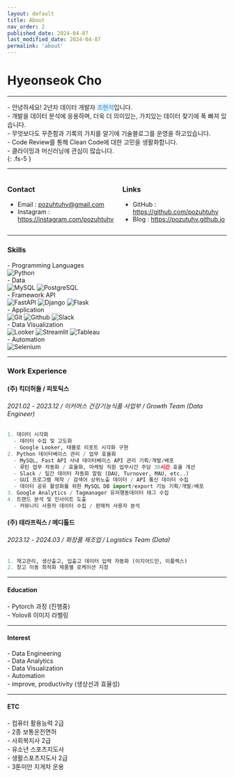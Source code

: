 ```yaml
---
layout: default
title: About
nav_order: 2
published_date: 2024-04-07
last_modified_date: 2024-04-07
permalink: 'about'
---
```


# Hyeonseok Cho
- - -
\- 안녕하세요! 2년차 데이터 개발자 <span style="text-shadow:0 0 10px #1d9bf0;color:#1d9bf0">조현석</span>입니다.<br>
\- 개발을 데이터 분석에 응용하며, 더욱 더 의미있는, 가치있는 데이터 찾기에 푹 빠져 있습니다.<br>
\- 무엇보다도 꾸준함과 기록의 가치를 알기에 기술블로그를 운영을 하고있습니다. <br>
\- Code Review를 통해 Clean Code에 대한 고민을 생활화합니다.<br>
\- 클라이밍과 머신러닝에 관심이 많습니다.<br>
{: .fs-5 }
- - -
<div style="display: flex; justify-content: space-between;">

<div style="flex: 1; padding-right: 10px;">

### Contact
- Email : <pozuhtuhv@gmail.com><br>
- Instagram : <https://instagram.com/pozuhtuhv>

</div>

<div style="flex: 1; padding-left: 10px;">

### Links
- GitHub : <https://github.com/pozuhtuhv><br>
- Blog : <https://pozutuhv.github.io>

</div>

</div>

- - -
### Skills
\- Programming Languages<br>
![Python](https://img.shields.io/badge/Python-3776AB?style=flat-square&logo=Python&logoColor=white) <br>
\- Data<br>
![MySQL](https://img.shields.io/badge/MySQL-4479A1?style=flat-square&logo=MySQL&logoColor=white) 
![PostgreSQL](https://img.shields.io/badge/PostgreSQL-4169E1?style=flat-square&logo=PostgreSQL&logoColor=white)<br>
\- Framework API<br>
![FastAPI](https://img.shields.io/badge/FastAPI-009688?style=flat-square&logo=FastAPI&logoColor=white) 
![Django](https://img.shields.io/badge/Django-092E20?style=flat-square&logo=django&logoColor=white) 
![Flask](https://img.shields.io/badge/Flask-black?style=flat-square&logo=Flask&logoColor=white)<br>
\- Application<br>
![Git](https://img.shields.io/badge/Git-F05032?style=flat-square&logo=Git&logoColor=white) 
![Github](https://img.shields.io/badge/Github-181717?style=flat-square&logo=Github&logoColor=white) 
![Slack](https://img.shields.io/badge/Slack-4A154B?style=flat-square&logo=Slack&logoColor=white)<br>
\- Data Visualization<br>
![Looker](https://img.shields.io/badge/Looker-4285F4?style=flat-square&logo=Looker&logoColor=white)
![Streamlit](https://img.shields.io/badge/Streamlit-FF4B4B?style=flat-square&logo=Streamlit&logoColor=white)
![Tableau](https://img.shields.io/badge/Tableau-E97627?style=flat-square&logo=Tableau&logoColor=white)<br>
\- Automation<br>
![Selenium](https://img.shields.io/badge/Selenium-43B02A?style=flat-square&logo=Selenium&logoColor=white)<br>
- - -
### Work Experience
#### (주) 킥더허들 / 피토틱스
###### 2021.02 - 2023.12 / 이커머스 건강기능식품 사업부 / Growth Team (Data Engineer)
```python
1. 데이터 시각화
  - 데이터 수집 및 고도화
  - Google Looker, 태블로 리포트 시각화 구현
2. Python 데이터베이스 관리 / 업무 효율화
  - MySQL, Fast API 사내 데이터베이스 API 관리 기획/개발/배포
  - 루틴 업무 자동화 / 효율화, 마케팅 직원 업무시간 주당 30시간 효율 개선
  - Slack / 일간 데이터 자동화 알림 (DAU, Turnover, MAU, etc..)
  - GUI 프로그램 제작 / 검색어 상위노출 데이터 / API 통신 데이터 수집
  - 데이터 공유 활성화를 위한 MySQL DB import/export 기능 기획/개발/배포
3. Google Analytics / Tagmanager 유저행동데이터 태그 수집
4. 트랜드 분석 및 인사이트 도출
  - 커뮤니티 사용자 데이터 수집 / 판매처 사용자 분석
```
#### (주) 테라프릭스 / 메디톨드
###### 2023.12 - 2024.03 / 화장품 제조업 / Logistics Team (Data)
```python
1. 재고관리, 생산출고, 입출고 데이터 입력 자동화 (이지어드민, 이플렉스)
2. 창고 이동 최적화 제품별 로케이션 지정
```
- - -
#### Education
\- Pytorch 과정 (진행중)<br>
\- Yolov8 이미지 라벨링
- - -
#### Interest
\- Data Engineering<br>
\- Data Analytics<br>
\- Data Visualization<br>
\- Automation<br>
\- improve, productivity (생상선과 효율성)
- - -
#### ETC
\- 컴퓨터 활용능력 2급<br>
\- 2종 보통운전면허<br>
\- 사회복지사 2급<br>
\- 유소년 스포츠지도사<br>
\- 생활스포츠지도사 2급<br>
\- 3톤미만 지게차 운용<br>
